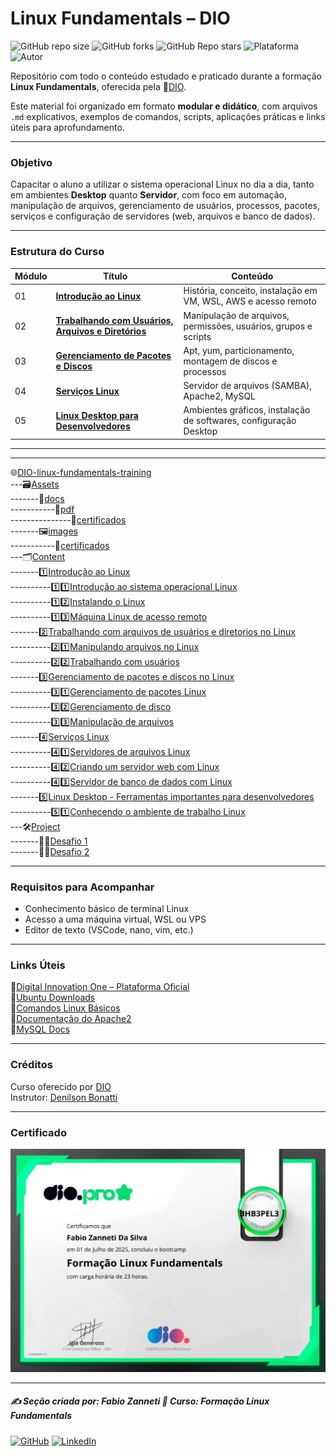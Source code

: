 # Linux Fundamentals – DIO

![GitHub repo size](https://img.shields.io/github/repo-size/fzanneti/DIO-linux-fundamentals-training)
![GitHub forks](https://img.shields.io/github/forks/fzanneti/DIO-linux-fundamentals-training?style=social)
![GitHub Repo stars](https://img.shields.io/github/stars/fzanneti/DIO-linux-fundamentals-training?style=social)
![Plataforma](https://img.shields.io/badge/Powered%20by-DIO.io-red?logo=data:image/svg+xml;base64,PHN2ZyBmaWxsPSIjZmZmIiB2aWV3Qm94PSIwIDAgMzIgMzIiIHhtbG5zPSJodHRwOi8vd3d3LnczLm9yZy8yMDAwL3N2ZyI+PHBhdGggZD0iTTYuNzEgMy4yNWMtMi44OCAxLjQxLTUuMDcgNC4yMy01LjA3IDcuNzYgMCAzLjU4IDIuMjggNi43IDUuMzMgOC4xNSAxLjgzLS42MiAyLjQtMi4yNiAyLjQtMy44MSAwLS4yMy0uMDItLjQ1LS4wNS0uNjZBLjQ0LjQ0IDAgMDExMC4xIDExYy4yNC0uNzUuMTEtMS41My0uMy0yLjIyQzguOTIgNy45NiA3LjMzIDcuNSA1Ljc0IDcuNjZhNS41NSA1LjU1IDAgM)
![Autor](https://img.shields.io/badge/Autor-fzanneti-blue?style=flat-square&logo=github)

Repositório com todo o conteúdo estudado e praticado durante a formação **Linux Fundamentals**, oferecida pela 🔗[DIO](https://www.dio.me/).

Este material foi organizado em formato **modular e didático**, com arquivos `.md` explicativos, exemplos de comandos, scripts, aplicações práticas e links úteis para aprofundamento.

---

### Objetivo

Capacitar o aluno a utilizar o sistema operacional Linux no dia a dia, tanto em ambientes **Desktop** quanto **Servidor**, com foco em automação, manipulação de arquivos, gerenciamento de usuários, processos, pacotes, serviços e configuração de servidores (web, arquivos e banco de dados).

---

### Estrutura do Curso

| Módulo | Título | Conteúdo |
|--------|--------|----------|
| 01 | [**Introdução ao Linux**](https://github.com/fzanneti/DIO-linux-fundamentals-training/blob/main/Content/1-introducao-ao-Linux) | História, conceito, instalação em VM, WSL, AWS e acesso remoto |
| 02 | [**Trabalhando com Usuários, Arquivos e Diretórios**](https://github.com/fzanneti/DIO-linux-fundamentals-training/blob/main/Content/2-trabalhando-com-arquivos-de-usuarios-e-diretorios-no-Linux) | Manipulação de arquivos, permissões, usuários, grupos e scripts |
| 03 | [**Gerenciamento de Pacotes e Discos**](https://github.com/fzanneti/DIO-linux-fundamentals-training/blob/main/Content/3-gerenciamento-de-pacotes-e-discos-no-Linux) | Apt, yum, particionamento, montagem de discos e processos |
| 04 | [**Serviços Linux**](https://github.com/fzanneti/DIO-linux-fundamentals-training/blob/main/Content/4-servicos-Linux) | Servidor de arquivos (SAMBA), Apache2, MySQL |
| 05 | [**Linux Desktop para Desenvolvedores**](https://github.com/fzanneti/DIO-linux-fundamentals-training/blob/main/Content/5-Linux-desktop-ferramentas-importantes-para-desenvolvedores) | Ambientes gráficos, instalação de softwares, configuração Desktop |

---
---

🌐[DIO-linux-fundamentals-training](https://github.com/fzanneti/DIO-linux-fundamentals-training)    
---🗃️[Assets](https://github.com/fzanneti/DIO-linux-fundamentals-training/blob/main/Assets)    
-------📝[docs](https://github.com/fzanneti/DIO-linux-fundamentals-training/blob/main/Assets/docs)    
-----------📄[pdf](https://github.com/fzanneti/DIO-linux-fundamentals-training/blob/main/Assets/docs/pdf)    
---------------📜[certificados](https://github.com/fzanneti/DIO-linux-fundamentals-training/blob/main/Assets/docs/pdf/certificados)    
-------🖼️[images](https://github.com/fzanneti/DIO-linux-fundamentals-training/blob/main/Assets/images)    
-----------📜[certificados](https://github.com/fzanneti/DIO-linux-fundamentals-training/blob/main/Assets/images/certificados)    
---🗂️[Content](https://github.com/fzanneti/DIO-linux-fundamentals-training/blob/main/Content)    
-------1️⃣[Introdução ao Linux](https://github.com/fzanneti/DIO-linux-fundamentals-training/blob/main/Content/1-introducao-ao-Linux)    
----------1️⃣1️⃣[Introdução ao sistema operacional Linux](https://github.com/fzanneti/DIO-linux-fundamentals-training/blob/main/Content/1-introducao-ao-Linux/1-introducao-ao-sistema-operacional-Linux.md)    
----------1️⃣2️⃣[Instalando o Linux](https://github.com/fzanneti/DIO-linux-fundamentals-training/blob/main/Content/1-introducao-ao-Linux/2-instalando-Linux.md)    
----------1️⃣3️⃣[Máquina Linux de acesso remoto](https://github.com/fzanneti/DIO-linux-fundamentals-training/blob/main/Content/1-introducao-ao-Linux/3-maquina-Linux-de-acesso-remoto.md)    
-------2️⃣[Trabalhando com arquivos de usuários e diretorios no Linux](https://github.com/fzanneti/DIO-linux-fundamentals-training/blob/main/Content/2-trabalhando-com-arquivos-de-usuarios-e-diretorios-no-Linux)    
----------2️⃣1️⃣[Manipulando arquivos no Linux](https://github.com/fzanneti/DIO-linux-fundamentals-training/blob/main/Content/2-trabalhando-com-arquivos-de-usuarios-e-diretorios-no-Linux/1-manipulando-arquivos-no-Linux.md)    
----------2️⃣2️⃣[Trabalhando com usuários](https://github.com/fzanneti/DIO-linux-fundamentals-training/blob/main/Content/2-trabalhando-com-arquivos-de-usuarios-e-diretorios-no-Linux/2-trabalhando-com-usuarios.md)    
-------3️⃣[Gerenciamento de pacotes e discos no Linux](https://github.com/fzanneti/DIO-linux-fundamentals-training/blob/main/Content/3-gerenciamento-de-pacotes-e-discos-no-Linux)    
----------3️⃣1️⃣[Gerenciamento de pacotes Linux](https://github.com/fzanneti/DIO-linux-fundamentals-training/blob/main/Content/3-gerenciamento-de-pacotes-e-discos-no-Linux/1-gerenciamento-de-pacotes-Linux.md)    
----------3️⃣2️⃣[Gerenciamento de disco](https://github.com/fzanneti/DIO-linux-fundamentals-training/blob/main/Content/3-gerenciamento-de-pacotes-e-discos-no-Linux/2-gerenciamento-de-disco.md)    
----------3️⃣3️⃣[Manipulação de arquivos](https://github.com/fzanneti/DIO-linux-fundamentals-training/blob/main/Content/3-gerenciamento-de-pacotes-e-discos-no-Linux/3-manipulacao-de-arquivos.md)    
-------4️⃣[Serviços Linux](https://github.com/fzanneti/DIO-linux-fundamentals-training/blob/main/Content/4-servicos-Linux)    
----------4️⃣1️⃣[Servidores de arquivos Linux](https://github.com/fzanneti/DIO-linux-fundamentals-training/blob/main/Content/4-servicos-Linux/1-servidores-de-arquivos-Linux.md)    
----------4️⃣2️⃣[Criando um servidor web com Linux](https://github.com/fzanneti/DIO-linux-fundamentals-training/blob/main/Content/4-servicos-Linux/2-criando-um-servidor-web-com-Linux.md)    
----------4️⃣3️⃣[Servidor de banco de dados com Linux](https://github.com/fzanneti/DIO-linux-fundamentals-training/blob/main/Content/4-servicos-Linux/3-servidor-de-banco-de-dados-com-Linux.md)    
-------5️⃣[Linux Desktop - Ferramentas importantes para desenvolvedores](https://github.com/fzanneti/DIO-linux-fundamentals-training/blob/main/Content/5-Linux-desktop-ferramentas-importantes-para-desenvolvedores)    
----------5️⃣1️⃣[Conhecendo o ambiente de trabalho Linux](https://github.com/fzanneti/DIO-linux-fundamentals-training/blob/main/Content/5-Linux-desktop-ferramentas-importantes-para-desenvolvedores/1-conhecendo-o-ambiente-de-trabalho-Linux.md)    
---🛠️[Project](https://github.com/fzanneti/DIO-linux-fundamentals-training/blob/main/Project)    
-------💪🏻[Desafio 1](https://github.com/fzanneti/DIO-linux-fundamentals-training/blob/main/Project/Desafio1/README.md)    
-------💪🏻[Desafio 2](https://github.com/fzanneti/DIO-linux-fundamentals-training/blob/main/Project/Desafio2/README.md)    

---

### Requisitos para Acompanhar

- Conhecimento básico de terminal Linux
- Acesso a uma máquina virtual, WSL ou VPS
- Editor de texto (VSCode, nano, vim, etc.)

---

### Links Úteis

🔗[Digital Innovation One – Plataforma Oficial](https://www.dio.me/)    
🔗[Ubuntu Downloads](https://ubuntu.com/download)      
🔗[Comandos Linux Básicos](https://www.hostinger.com/tutorials/linux-commands?utm_campaign=Generic-Tutorials-DSA|NT:Se|LO:BR-EN&utm_medium=ppc&gad_source=1&gad_campaignid=20990084344&gbraid=0AAAAADMy-hYO7fn0OOH9vgv_gXHeNNIsG&gclid=Cj0KCQjwjo7DBhCrARIsACWauSnmrswjKRB2xCLWCzwykFm3Mcfh0CpNY9WfK0AWX7L1TX-7smn2ftcaAiVzEALw_wcB)      
🔗[Documentação do Apache2](https://httpd.apache.org/docs/)     
🔗[MySQL Docs](https://dev.mysql.com/doc/)    

---

### Créditos

Curso oferecido por [DIO](https://www.dio.me/)        
Instrutor: [Denilson Bonatti](https://github.com/denilsonbonatti)

---

### Certificado

<img src="https://github.com/fzanneti/DIO-linux-fundamentals-training/blob/main/Assets/images/certificados/21-formacao-Linux-fundamentals.jpg" alt="Certificado" width="600px">

---

##### ✍️ Seção criada por: Fabio Zanneti 🎯 Curso: Formação Linux Fundamentals
[![GitHub](https://img.shields.io/badge/GitHub-fzanneti-181717?style=flat&logo=github)](https://github.com/fzanneti)
[![LinkedIn](https://img.shields.io/badge/LinkedIn-fzanneti-0A66C2?style=flat&logo=linkedin&logoColor=white)](https://linkedin.com/in/fzanneti)